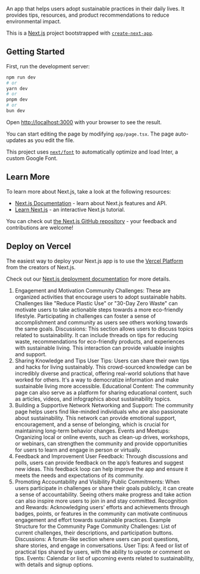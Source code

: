 An app that helps users adopt sustainable practices in their daily lives. It provides tips, resources, and product recommendations to reduce environmental impact.

This is a [Next.js](https://nextjs.org/) project bootstrapped with [`create-next-app`](https://github.com/vercel/next.js/tree/canary/packages/create-next-app).

## Getting Started

First, run the development server:

```bash
npm run dev
# or
yarn dev
# or
pnpm dev
# or
bun dev
```

Open [http://localhost:3000](http://localhost:3000) with your browser to see the result.

You can start editing the page by modifying `app/page.tsx`. The page auto-updates as you edit the file.

This project uses [`next/font`](https://nextjs.org/docs/basic-features/font-optimization) to automatically optimize and load Inter, a custom Google Font.

## Learn More

To learn more about Next.js, take a look at the following resources:

- [Next.js Documentation](https://nextjs.org/docs) - learn about Next.js features and API.
- [Learn Next.js](https://nextjs.org/learn) - an interactive Next.js tutorial.

You can check out [the Next.js GitHub repository](https://github.com/vercel/next.js/) - your feedback and contributions are welcome!

## Deploy on Vercel

The easiest way to deploy your Next.js app is to use the [Vercel Platform](https://vercel.com/new?utm_medium=default-template&filter=next.js&utm_source=create-next-app&utm_campaign=create-next-app-readme) from the creators of Next.js.

Check out our [Next.js deployment documentation](https://nextjs.org/docs/deployment) for more details.


 <!-- Community Page Importance -->

 1. Engagement and Motivation
Community Challenges: These are organized activities that encourage users to adopt sustainable habits. Challenges like "Reduce Plastic Use" or "30-Day Zero Waste" can motivate users to take actionable steps towards a more eco-friendly lifestyle. Participating in challenges can foster a sense of accomplishment and community as users see others working towards the same goals.
Discussions: This section allows users to discuss topics related to sustainability. It can include threads on tips for reducing waste, recommendations for eco-friendly products, and experiences with sustainable living. This interaction can provide valuable insights and support.
2. Sharing Knowledge and Tips
User Tips: Users can share their own tips and hacks for living sustainably. This crowd-sourced knowledge can be incredibly diverse and practical, offering real-world solutions that have worked for others. It's a way to democratize information and make sustainable living more accessible.
Educational Content: The community page can also serve as a platform for sharing educational content, such as articles, videos, and infographics about sustainability topics.
3. Building a Supportive Network
Networking and Support: The community page helps users find like-minded individuals who are also passionate about sustainability. This network can provide emotional support, encouragement, and a sense of belonging, which is crucial for maintaining long-term behavior changes.
Events and Meetups: Organizing local or online events, such as clean-up drives, workshops, or webinars, can strengthen the community and provide opportunities for users to learn and engage in person or virtually.
4. Feedback and Improvement
User Feedback: Through discussions and polls, users can provide feedback on the app’s features and suggest new ideas. This feedback loop can help improve the app and ensure it meets the needs and expectations of its community.
5. Promoting Accountability and Visibility
Public Commitments: When users participate in challenges or share their goals publicly, it can create a sense of accountability. Seeing others make progress and take action can also inspire more users to join in and stay committed.
Recognition and Rewards: Acknowledging users’ efforts and achievements through badges, points, or features in the community can motivate continuous engagement and effort towards sustainable practices.
Example Structure for the Community Page
Community Challenges: List of current challenges, their descriptions, and participation buttons.
Discussions: A forum-like section where users can post questions, share stories, and engage in conversations.
User Tips: A feed or list of practical tips shared by users, with the ability to upvote or comment on tips.
Events: Calendar or list of upcoming events related to sustainability, with details and signup options.